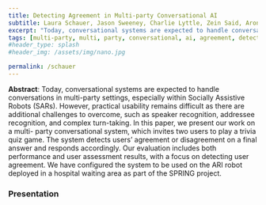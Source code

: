 ```yaml
---
title: Detecting Agreement in Multi-party Conversational AI
subtitle: Laura Schauer, Jason Sweeney, Charlie Lyttle, Zein Said, Aron Szeles, Cale Clark, Nancie Gunson, Katie McAskill, Xander Wickham, Tom	Byas, Daniel Hernandez Garcia, Angus Addlesee, Oliver Lemon 
excerpt: "Today, conversational systems are expected to handle conversations in multi-party settings, especially within Socially Assistive Robots (SARs). However, practical usability remains difficult as there are additional challenges to overcome, such as speaker recognition, addressee recognition, and complex turn-taking. In this paper, we present our work on a multi- party conversational system, which invites two users to play a trivia quiz game. The system detects users’ agreement or disagreement on a final answer and responds accordingly. Our evaluation includes both performance and user assessment results, with a focus on detecting user agreement. We have configured the system to be used on the ARI robot deployed in a hospital waiting area as part of the SPRING project."
tags: [multi-party, multi, party, conversational, ai, agreement, detect, detecting, NLG, NLU, ASR, Automatic, Speech, Recognition, Neural, LSTM, RASA, API, dialogue, social robots, multi-party interaction, interaction, social]
#header_type: splash
#header_img: /assets/img/nano.jpg

permalink: /schauer
---
```


**Abstract**: Today, conversational systems are expected to handle conversations in multi-party settings, especially within Socially Assistive Robots (SARs). However, practical usability remains difficult as there are additional challenges to overcome, such as speaker recognition, addressee recognition, and complex turn-taking. In this paper, we present our work on a multi- party conversational system, which invites two users to play a trivia quiz game. The system detects users’ agreement or disagreement on a final answer and responds accordingly. Our evaluation includes both performance and user assessment results, with a focus on detecting user agreement. We have configured the system to be used on the ARI robot deployed in a hospital waiting area as part of the SPRING project.

### Presentation

<object data="../assets/path/to/document.pdf" width="1000" height="1000" type='application/pdf'></object>

